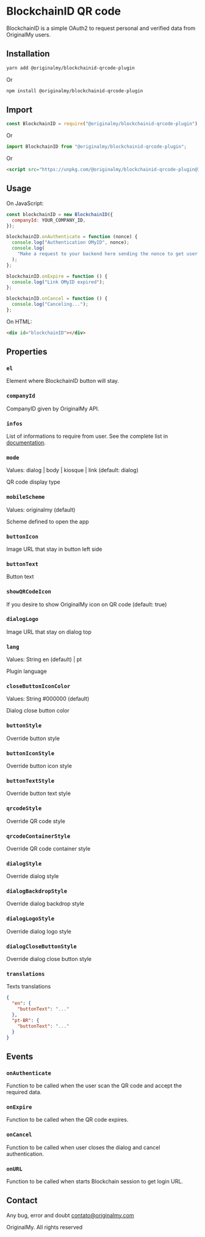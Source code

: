 # BlockchainID QR code

BlockchainID is a simple OAuth2 to request personal and verified data from OriginalMy users.

## Installation

```sh
yarn add @originalmy/blockchainid-qrcode-plugin
```

Or

```sh
npm install @originalmy/blockchainid-qrcode-plugin
```

## Import

```javascript
const BlockchainID = require("@originalmy/blockchainid-qrcode-plugin");
```

Or

```javascript
import BlockchainID from "@originalmy/blockchainid-qrcode-plugin";
```

Or

```HTML
<script src="https://unpkg.com/@originalmy/blockchainid-qrcode-plugin@1.0.2/dist/blockchainid.js"></script>
```

## Usage

On JavaScript:

```javascript
const blockchainID = new BlockchainID({
  companyId: YOUR_COMPANY_ID,
});

blockchainID.onAuthenticate = function (nonce) {
  console.log("Authentication OMyID", nonce);
  console.log(
    "Make a request to your backend here sending the nonce to get user infos"
  );
};

blockchainID.onExpire = function () {
  console.log("Link OMyID expired");
};

blockchainID.onCancel = function () {
  console.log("Canceling...");
};
```

On HTML:

```html
<div id="blockchainID"></div>
```

## Properties

### `el`

Element where BlockchainID button will stay.

### `companyId`

CompanyID given by OriginalMy API.

### `infos`

List of informations to require from user. See the complete list in [documentation](https://omid.originalmy.com/documentation).

### `mode`

Values: dialog | body | kiosque | link  (default: dialog)

QR code display type

### `mobileScheme`

Values: originalmy (default)

Scheme defined to open the app

### `buttonIcon`

Image URL that stay in button left side

### `buttonText`

Button text

### `showQRCodeIcon`

If you desire to show OriginalMy icon on QR code (default: true)

### `dialogLogo`

Image URL that stay on dialog top

### `lang`

Values: String en (default) | pt

Plugin language

### `closeButtonIconColor`

Values: String #000000 (default)

Dialog close button color

### `buttonStyle`

Override button style

### `buttonIconStyle`

Override button icon style

### `buttonTextStyle`

Override button text style

### `qrcodeStyle`

Override QR code style

### `qrcodeContainerStyle`

Override QR code container style

### `dialogStyle`

Override dialog style

### `dialogBackdropStyle`

Override dialog backdrop style

### `dialogLogoStyle`

Override dialog logo style

### `dialogCloseButtonStyle`

Override dialog close button style

### `translations`

Texts translations

```json
{
  "en": {
    "buttonText": "..."
  },
  "pt-BR": {
    "buttonText": "..."
  }
}
```

## Events

### `onAuthenticate`

Function to be called when the user scan the QR code and accept the required data.

### `onExpire`

Function to be called when the QR code expires.

### `onCancel`

Function to be called when user closes the dialog and cancel authentication.

### `onURL`

Function to be called when starts Blockchain session to get login URL.

## Contact

Any bug, error and doubt contato@originalmy.com

OriginalMy. All rights reserved
